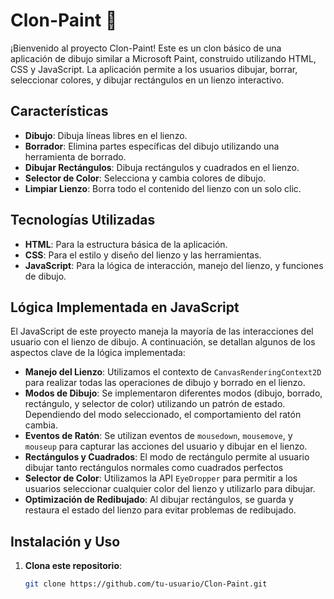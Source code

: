 # Clon-Paint 🎨

¡Bienvenido al proyecto Clon-Paint! Este es un clon básico de una aplicación de dibujo similar a Microsoft Paint, construido utilizando HTML, CSS y JavaScript. La aplicación permite a los usuarios dibujar, borrar, seleccionar colores, y dibujar rectángulos en un lienzo interactivo.

## Características

- **Dibujo**: Dibuja líneas libres en el lienzo.
- **Borrador**: Elimina partes específicas del dibujo utilizando una herramienta de borrado.
- **Dibujar Rectángulos**: Dibuja rectángulos y cuadrados en el lienzo.
- **Selector de Color**: Selecciona y cambia colores de dibujo.
- **Limpiar Lienzo**: Borra todo el contenido del lienzo con un solo clic.

## Tecnologías Utilizadas

- **HTML**: Para la estructura básica de la aplicación.
- **CSS**: Para el estilo y diseño del lienzo y las herramientas.
- **JavaScript**: Para la lógica de interacción, manejo del lienzo, y funciones de dibujo.

## Lógica Implementada en JavaScript

El JavaScript de este proyecto maneja la mayoría de las interacciones del usuario con el lienzo de dibujo. A continuación, se detallan algunos de los aspectos clave de la lógica implementada:

- **Manejo del Lienzo**: Utilizamos el contexto de `CanvasRenderingContext2D` para realizar todas las operaciones de dibujo y borrado en el lienzo.
- **Modos de Dibujo**: Se implementaron diferentes modos (dibujo, borrado, rectángulo, y selector de color) utilizando un patrón de estado. Dependiendo del modo seleccionado, el comportamiento del ratón cambia.
- **Eventos de Ratón**: Se utilizan eventos de `mousedown`, `mousemove`, y `mouseup` para capturar las acciones del usuario y dibujar en el lienzo.
- **Rectángulos y Cuadrados**: El modo de rectángulo permite al usuario dibujar tanto rectángulos normales como cuadrados perfectos
- **Selector de Color**: Utilizamos la API `EyeDropper` para permitir a los usuarios seleccionar cualquier color del lienzo y utilizarlo para dibujar.
- **Optimización de Redibujado**: Al dibujar rectángulos, se guarda y restaura el estado del lienzo para evitar problemas de redibujado.

## Instalación y Uso

1. **Clona este repositorio**:
   ```bash
   git clone https://github.com/tu-usuario/Clon-Paint.git
